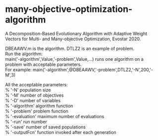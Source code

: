 # many-objective-optimization-algorithm
A Decomposition-Based Evolutionary Algorithm with Adaptive Weight  
Vectors for Multi- and Many-objective Optimization, Evostar 2020.

DBEAAWV.m is the algorithm. DTLZ2 is an example of problem.  
Run the algorithm:     
main('-algorithm',Value,'-problem',Value,...) runs one algorithm on a problem with acceptable parameters.  
For example: main('-algorithm',@DBEAAWV,'-problem',DTLZ2,'-N',200,'-M',3)  

All the acceptable parameters:  
%   '-N'            <positive integer>  population size  
%   '-M'            <positive integer>  number of objectives  
%   '-D'            <positive integer>  number of variables  
%	  '-algorithm'    <function handle>   algorithm function  
%	  '-problem'      <function handle>   problem function  
%	  '-evaluation'   <positive integer>  maximum number of evaluations  
%   '-run'          <positive integer>  run number  
%   '-save'         <integer>           number of saved populations  
%   '-outputFcn'	  <function handle>   function invoked after each generation  
